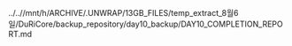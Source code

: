 ../..//mnt/h/ARCHIVE/.UNWRAP/13GB_FILES/temp_extract_8월6일/DuRiCore/backup_repository/day10_backup/DAY10_COMPLETION_REPORT.md